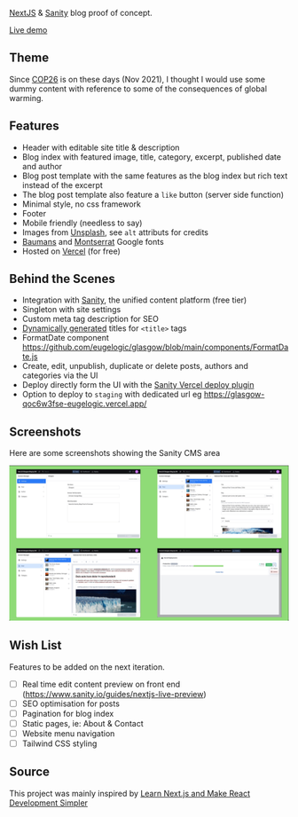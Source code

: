 [NextJS](https://nextjs.org/) & [Sanity](https://www.sanity.io/) blog proof of concept.

[Live demo](https://glasgow.vercel.app/)

## Theme

Since [COP26](https://ukcop26.org/) is on these days (Nov 2021), I thought I would use some dummy content with reference to some of the consequences of global warming.

## Features

- Header with editable site title & description
- Blog index with featured image, title, category, excerpt, published date and author
- Blog post template with the same features as the blog index but rich text instead of the excerpt
- The blog post template also feature a `like` button (server side function)
- Minimal style, no css framework
- Footer
- Mobile friendly (needless to say)
- Images from [Unsplash](https://unsplash.com/), see `alt` attributs for credits
- [Baumans](https://fonts.google.com/specimen/Baumans) and [Montserrat](https://fonts.google.com/specimen/Montserrat) Google fonts
- Hosted on [Vercel](https://vercel.com/) (for free)

## Behind the Scenes

- Integration with [Sanity](https://www.sanity.io/), the unified content platform (free tier)
- Singleton with site settings
- Custom meta tag description for SEO
- [Dynamically generated](https://github.com/eugelogic/glasgow/blob/main/components/Layout.js#L15) titles for `<title>` tags
- FormatDate component https://github.com/eugelogic/glasgow/blob/main/components/FormatDate.js
- Create, edit, unpublish, duplicate or delete posts, authors and categories via the UI
- Deploy directly form the UI with the [Sanity Vercel deploy plugin](https://www.sanity.io/plugins/vercel-deploy)
- Option to deploy to `staging` with dedicated url eg https://glasgow-qoc6w3fse-eugelogic.vercel.app/

## Screenshots

Here are some screenshots showing the Sanity CMS area

![Sanity CMS area](./docs/galsgow-sanity-cms.jpg)

## Wish List

Features to be added on the next iteration.

- [ ] Real time edit content preview on front end (https://www.sanity.io/guides/nextjs-live-preview)
- [ ] SEO optimisation for posts
- [ ] Pagination for blog index
- [ ] Static pages, ie: About & Contact
- [ ] Website menu navigation
- [ ] Tailwind CSS styling

## Source

This project was mainly inspired by [Learn Next.js and Make React Development Simpler](https://www.freecodecamp.org/news/learn-next-js/)
